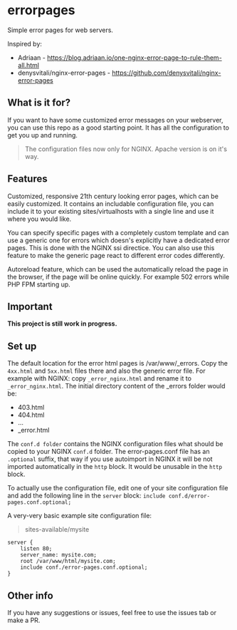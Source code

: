 # errorpages
Simple error pages for web servers.

Inspired by: 
- Adriaan - https://blog.adriaan.io/one-nginx-error-page-to-rule-them-all.html
- denysvitali/nginx-error-pages - https://github.com/denysvitali/nginx-error-pages

## What is it for?
If you want to have some customized error messages on your webserver, you can use this repo as a good starting point. It has all the configuration to get you up and running.

> The configuration files now only for NGINX. Apache version is on it's way.

## Features
Customized, responsive 21th century looking error pages, which can be easily customized. It contains an includable configuration file, you can include it to your existing sites/virtualhosts with a single line and use it where you would like.

You can specify specific pages with a completely custom template and can use a generic one for errors which doesn's explicitly have a dedicated error pages. This is done with the NGINX ssi directice. You can also use this feature to make the generic page react to different error codes differently.

Autoreload feature, which can be used the automatically reload the page in the browser, if the page will be online quickly. For example 502 errors while PHP FPM starting up.

## Important
**This project is still work in progress.**

## Set up
The default location for the error html pages is /var/www/_errors.
Copy the `4xx.html` and `5xx.html` files there and also the generic error file. For example with NGINX: copy `_error_nginx.html` and rename it to `_error_nginx.html`.
The initial directory content of the _errors folder would be:
- 403.html
- 404.html
- ...
- _error.html

The `conf.d folder` contains the NGINX configuration files what should be copied to your NGINX `conf.d` folder. The error-pages.conf file has an `.optional` suffix, that way if you use autoimport in NGINX it will be not imported automatically in the `http` block. It would be unusable in the `http` block.

To actually use the configuration file, edit one of your site configuration file and add the following line in the `server` block:
`include conf.d/error-pages.conf.optional;`

A very-very basic example site configuration file:
> sites-available/mysite
```
server {
    listen 80;
    server_name: mysite.com;
    root /var/www/html/mysite.com;
    include conf./error-pages.conf.optional;
}
```

## Other info
If you have any suggestions or issues, feel free to use the issues tab or make a PR.
